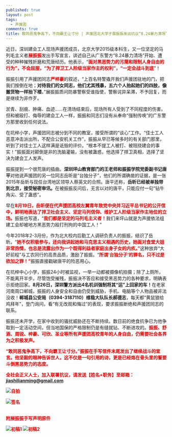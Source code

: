 ```yaml
---
published: true
layout: post
tags:
  - 声援团
comments: true
title: 敢同恶鬼争高下，不向霸王让寸分 | 声援团北大学子展振振发出抗议“8.24暴力清场”的手写宣言
---
```

近日，深圳建会工人现场声援团成员，北京大学2015级本科生，又一位坚定的马列毛主义者<b><font color="dd0000">展振振</font></b>发出手写宣言，讲述自己从广东警方“8.24暴力清场”开始、遭受的种种摧残折磨和荒唐经历。他表示，“<b><font color="dd0000">面对黑恶势力的污蔑和限制人身自由的行为”，不会屈服，“为了捍卫工人阶级当家作主的权利”，“一定会战斗到底</font></b>”！

振振引用了声援团同志<b><font color="dd0000">严梓豪</font></b>的叙述，“上百名特警撬开我们声援团驻地的门，把我们按倒在地；<b>对待我们的女同志，他们尤其残暴，五六个人抬起她们的四肢，像搬货物一样抬下楼</b>。”展振振质问防暴警察受谁指使，警察诧异呆滞，不予回复，而是继续为非作歹。

淤青、刮痕、肿痛、血迹……在清场结束后，现场所有人受到了不同程度的伤害。但和被殴打、侮辱的建会工人一样，振振和同志们没有从奉命“强制传唤”的广东警方那里收到任何说法。

在坑梓小学，声援团同志被分到不同的教室，接受所谓的“谈心”工作。“佳士工人恶意冲击派出所，不配合公安机关工作”，振振从早已等候多时的有关部门那里，听到了对佳士工人这样满是诋毁的评价。“根本不提工人被打、被阻挠建会的事实！”振振面对颠倒是非的洗脑灌输，没有被蛊惑，他选择了捍卫真相，选择了坚决为建会工人发声。

振振提到一个很荒唐的插曲。<b>深圳坪山教育部门的王老师和振振学院党委副书记唐平</b>对他说声援团的另一位同志岳昕是“台独分子”，他们的所谓确凿的证据，是一张2015年岳昕与现任台湾地区领导人蔡英文的合照。唐平还称，<b>岳昕已经被单独带到北京，接受秘密审讯。</b>在被振振反问后，无言以对的唐平，只能应付一句“钻牛角尖、受了蛊惑”。

早在<b><font color="dd0000">8月19日，岳昕便在代声援团高校左翼青年致党中央并习近平总书记的公开信中，鲜明地表达了捍卫社会主义、坚定马列信仰、维护工人阶级当家作主地位的立场。</font></b>振振也写道，“<b><font color="dd0000">我们都是坚定的马列毛主义者！</font></b>我们来坪山就是为声援依法组建工会却被地方黑恶势力殴打刑拘的中国工人！”

今年2018年2-3月份，作为北大校内后勤工人调研负责人的振振，结识了岳昕。“<b><font color="dd0000">她不仅积极参与，还向我讲起她和马克思主义相遇的历史，她面对食堂大姐非常热情，也总是流露出作为一个既得利益者家庭出身子女的内疚。”</font></b>这种放弃“大好前程”与工农同行的高贵品质，激励了振振。“<b><font color="dd0000">所谓‘台独分子’的罪名，只不过是欲加之罪！”</font></b>振振直接戳破唐平的险恶用心。

在坑梓中心小学，振振24小时被监视，一举一动都被摄像机拍摄；除了上厕所，不能离开半步。尽管饱受摧残，振振决不答应和接受黑恶势力的各种要求，明确表示拒绝回家。<b>8月26日，深圳警方派出4名机训强制将其“运”上回家的车！</b>在老家河南周口郸城，振振的人身安全和自由仍受到威胁，手机、电脑等个人物品被非法没收！<b>郸城县公安局（0394-3187110）维稳大队队长郝德志</b>，每天都“黄鼠狼给鸡拜年”，登门询问，看“有无改观和悔过”的表现，要求振振断绝和声援团同志的联系。

振振还未开学，在家中收到的骚扰威胁还在不断持续。数日前的绝食抗争已为他争取到一定活动空间，但当地国保的严格限制仍是有缝就钻、不断进攻的。<b><font color="dd0000">振振、舒涵、周锐、梓豪、可欣、圣业等所有声援团高校青年的人身自由，仍需要社会各界为之积极发声。

“敢同恶鬼争高下，不向霸王让寸分。”振振在手写信件末尾发出了继续战斗的宣言。他坚毅的眼神告诉世人，这不仅是一句引用的诗，更是已经烙在骨头里的誓要斗倒黑恶势力的态度。

全社会正义人士，加入联署抗议，请发送【姓名+职务】至邮箱：jiashilianming@gmail.com

![自拍][1]  

![签名][2]


<br/>
附展振振手写声明原件

  ![初稿1][3]
  ![初稿2][4]


  [1]: https://i.loli.net/2018/09/06/5b91363315894.jpg
  [2]: https://i.loli.net/2018/09/06/5b91364ecc35a.jpg
  [3]: https://i.loli.net/2018/09/06/5b9137569b4dd.jpg
  [4]: https://i.loli.net/2018/09/06/5b91379c51ffa.jpg
